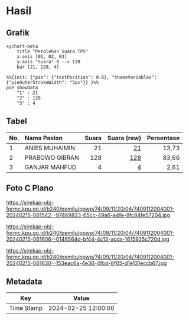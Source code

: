 # Hasil

## Grafik

```mermaid
xychart-beta
    title "Perolehan Suara TPS"
    x-axis [01, 02, 03]
    y-axis "Suara" 0 --> 128
    bar [21, 128, 4]
```

```mermaid
%%{init: {"pie": {"textPosition": 0.5}, "themeVariables": {"pieOuterStrokeWidth": "5px"}} }%%
pie showData
    "1" : 21
    "2" : 128
    "3" : 4
```

## Tabel

| No. | Nama Paslon    | Suara | Suara (raw) | Persentase |
|:--- |:-------------- | -----:| -----------:| ----------:|
| 1   | ANIES MUHAIMIN | 21    | [21][p-1]   | 13,73      |
| 2   | PRABOWO GIBRAN | 128   | [128][p-2]  | 83,66      |
| 3   | GANJAR MAHFUD  | 4     | [4][p-3]    | 2,61       |


[p-1]: https://github.com/gigit-pemilu/pemilu-2024-74-sulawesi-tenggara/blob/main/pilpres/hitung-suara/sub/74-sulawesi-tenggara/sub/09-konawe-utara/sub/11-wawolesea/sub/2004-barasanga/sub/001-tps/sub/paslon-1.txt
[p-2]: https://github.com/gigit-pemilu/pemilu-2024-74-sulawesi-tenggara/blob/main/pilpres/hitung-suara/sub/74-sulawesi-tenggara/sub/09-konawe-utara/sub/11-wawolesea/sub/2004-barasanga/sub/001-tps/sub/paslon-2.txt
[p-3]: https://github.com/gigit-pemilu/pemilu-2024-74-sulawesi-tenggara/blob/main/pilpres/hitung-suara/sub/74-sulawesi-tenggara/sub/09-konawe-utara/sub/11-wawolesea/sub/2004-barasanga/sub/001-tps/sub/paslon-3.txt

## Foto C Plano

https://sirekap-obj-formc.kpu.go.id/b240/pemilu/ppwp/74/09/11/20/04/7409112004001-20240215-061542--97469823-65cc-49a6-a4fe-9fc84fe57204.jpg

https://sirekap-obj-formc.kpu.go.id/b240/pemilu/ppwp/74/09/11/20/04/7409112004001-20240215-061606--0146564d-bf44-4c13-acda-1615925c720d.jpg

https://sirekap-obj-formc.kpu.go.id/b240/pemilu/ppwp/74/09/11/20/04/7409112004001-20240215-061630--153eac6a-4e36-4fbd-8f65-d1e131eccb67.jpg


## Metadata

| Key        | Value               |
| ---------- | ------------------- |
| Time Stamp | 2024-02-25 12:00:00 |



